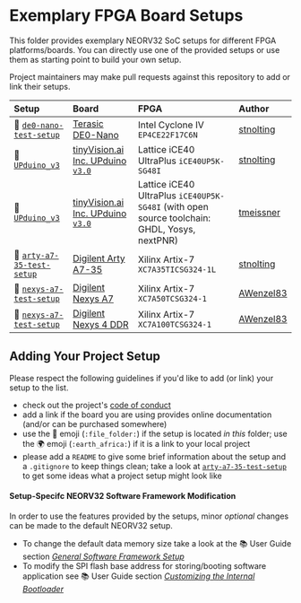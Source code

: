 # Exemplary FPGA Board Setups

This folder provides exemplary NEORV32 SoC setups for different FPGA platforms/boards. You can directly use one of the provided setups
or use them as starting point to build your own setup.

Project maintainers may make pull requests against this repository to add or link their setups.


| Setup | Board | FPGA  | Author |
|:------|:------|:------|:-------|
| :file_folder: [`de0-nano-test-setup`](https://github.com/stnolting/neorv32/tree/master/setups/quartus/de0-nano-test-setup) | [Terasic DE0-Nano](https://www.terasic.com.tw/cgi-bin/page/archive.pl?Language=English&CategoryNo=139&No=593) | Intel Cyclone IV `EP4CE22F17C6N` | [stnolting](https://github.com/stnolting) |
| :file_folder: [`UPduino_v3`](https://github.com/stnolting/neorv32/tree/master/setups/radiant/UPduino_v3) | [tinyVision.ai Inc. UPduino `v3.0`](https://www.tindie.com/products/tinyvision_ai/upduino-v30-low-cost-lattice-ice40-fpga-board/) | Lattice iCE40 UltraPlus `iCE40UP5K-SG48I`| [stnolting](https://github.com/stnolting) |
| :file_folder: [`UPduino_v3`](https://github.com/stnolting/neorv32/tree/master/setups/osflow/UPduino_v3) | [tinyVision.ai Inc. UPduino `v3.0`](https://www.tindie.com/products/tinyvision_ai/upduino-v30-low-cost-lattice-ice40-fpga-board/) | Lattice iCE40 UltraPlus `iCE40UP5K-SG48I` (with open source toolchain: GHDL, Yosys, nextPNR) | [tmeissner](https://github.com/tmeissner) |
| :file_folder: [`arty-a7-35-test-setup`](https://github.com/stnolting/neorv32/tree/master/setups/vivado/arty-a7-test-setup) | [Digilent Arty A7-35](https://reference.digilentinc.com/reference/programmable-logic/arty-a7/start) | Xilinx Artix-7 `XC7A35TICSG324-1L` | [stnolting](https://github.com/stnolting) |
| :file_folder: [`nexys-a7-test-setup`](https://github.com/stnolting/neorv32/tree/master/setups/vivado/nexys-a7-test-setup) | [Digilent Nexys A7](https://reference.digilentinc.com/reference/programmable-logic/nexys-a7/start) | Xilinx Artix-7 `XC7A50TCSG324-1` | [AWenzel83](https://github.com/AWenzel83) |
| :file_folder: [`nexys-a7-test-setup`](https://github.com/stnolting/neorv32/tree/master/setups/vivado/nexys-a7-test-setup) | [Digilent Nexys 4 DDR](https://reference.digilentinc.com/reference/programmable-logic/nexys-4-ddr/start) | Xilinx Artix-7 `XC7A100TCSG324-1` | [AWenzel83](https://github.com/AWenzel83) |


## Adding Your Project Setup

Please respect the following guidelines if you'd like to add (or link) your setup to the list.

* check out the project's [code of conduct](https://github.com/stnolting/neorv32/tree/master/CODE_OF_CONDUCT.md)
* add a link if the board you are using provides online documentation (and/or can be purchased somewhere)
* use the :file_folder: emoji (`:file_folder:`) if the setup is located *in this* folder; use the :earth_africa: emoji (`:earth_africa:`) if it is a link to your local project
* please add a `README` to give some brief information about the setup and a `.gitignore` to keep things clean; take a look at [`arty-a7-35-test-setup`](https://github.com/stnolting/neorv32/setups/boards/arty-a7-35-test-setup) to get some ideas what a project setup might look like


#### Setup-Specifc NEORV32 Software Framework Modification

In order to use the features provided by the setups, minor *optional* changes can be made to the default NEORV32 setup.

* To change the default data memory size take a look at the :books: User Guide section
[_General Software Framework Setup_](https://stnolting.github.io/neorv32/ug/#_general_software_framework_setup)
* To modify the SPI flash base address for storing/booting software application see :books: User Guide section
[_Customizing the Internal Bootloader_](https://stnolting.github.io/neorv32/ug/#_customizing_the_internal_bootloader)
